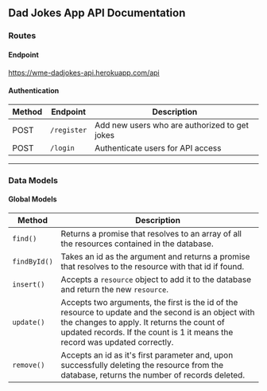## Dad Jokes App API Documentation

### Routes

#### Endpoint
https://wme-dadjokes-api.herokuapp.com/api

#### Authentication

| Method | Endpoint                        | Description                                        |
|--------|---------------------------------|----------------------------------------------------|
| POST   | `/register` | Add new users who are authorized to get jokes |
| POST    | `/login` | Authenticate users for API access |

---
### Data Models

#### Global Models
| Method | Description |
|--------|-------------|
| `find()` | Returns a promise that resolves to an array of all the resources contained in the database. |
| `findById()` | Takes an id as the argument and returns a promise that resolves to the resource with that id if found. |
| `insert()` | Accepts a `resource` object to add it to the database and return the new `resource`.
| `update()` | Accepts two arguments, the first is the id of the resource to update and the second is an object with the changes to apply. It returns the count of updated records. If the count is 1 it means the record was updated correctly. |
| `remove()` | Accepts an id as it's first parameter and, upon successfully deleting the resource from the database, returns the number of records deleted. |
